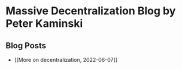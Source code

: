 # Massive Decentralization Blog by Peter Kaminski

## Blog Posts

- [[More on decentralization, 2022-06-07]]
